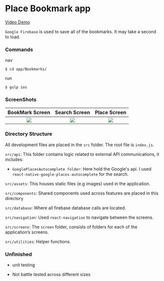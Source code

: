# Place Bookmark app

[Video Demo](https://www.youtube.com/watch?v=X_r4Tl2KoEI)

`Google Firebase` is used to save all of the bookmarks. It may take a second to load.

### Commands

nav

```
$ cd app/Bookmarks/
```

run

```
$ gulp ios
```

### ScreenShots

BookMark Screen             |  Search Screen            |  Place Screen
:-------------------------:|:-------------------------: |:-------------------------:
![](https://firebasestorage.googleapis.com/v0/b/bookmarkplaces-eab7c.appspot.com/o/bookmark%20screen1.png?alt=media&token=31270718-e8ea-4447-b5c7-b2f8c6717a58)  |  ![](https://firebasestorage.googleapis.com/v0/b/bookmarkplaces-eab7c.appspot.com/o/search%20screen.png?alt=media&token=99994223-49b3-4d84-b2de-e8ea49c9d0a8) | ![](https://firebasestorage.googleapis.com/v0/b/bookmarkplaces-eab7c.appspot.com/o/bookmarked.png?alt=media&token=b4304532-2728-4e7f-ba61-b34b172d08ea) 





### Directory Structure

All development files are placed in the `src` folder. The root file is `index.js`.

`src/api`: This folder contains logic related to external API communications, it includes:

- `GooglePlacesAutocomplete folder`: Here hold the Google's api. I used `react-native-google-places-autocomplete` for the search.

`src/assets`: This houses static files (e.g images) used in the application.

`src/components`: Shared components used across features are placed in this directory

`src/database`: Where all firebase database calls are located.

`src/navigation`: Used `react-navigation` to navigate between the screens.

`src/screens`: The `screen` folder, consists of folders for each of the application’s screens.

`src/utilities`: Helper functions.


### Unfinished

- unit testing

- Not battle tested across different sizes
